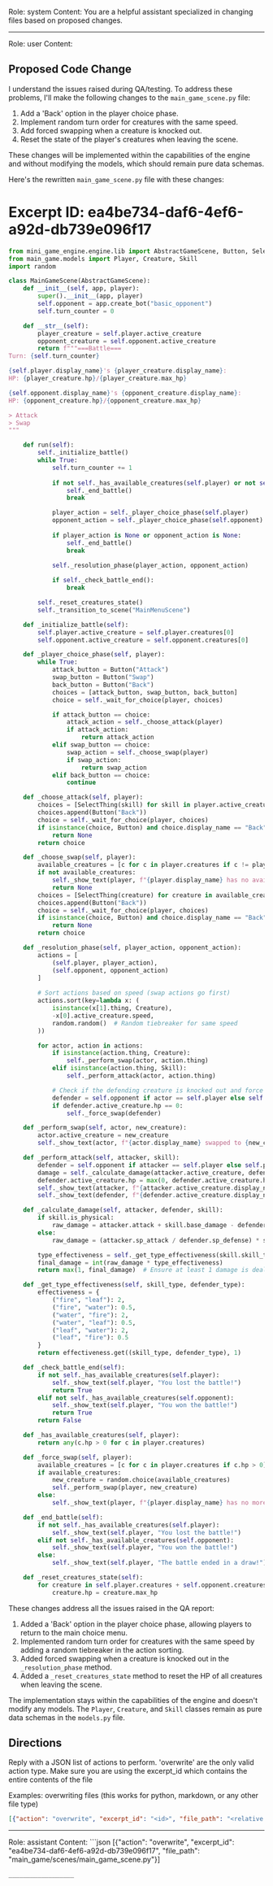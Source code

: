 Role: system
Content: You are a helpful assistant specialized in changing files based on proposed changes.
__________________
Role: user
Content: 
## Proposed Code Change
I understand the issues raised during QA/testing. To address these problems, I'll make the following changes to the `main_game_scene.py` file:

1. Add a 'Back' option in the player choice phase.
2. Implement random turn order for creatures with the same speed.
3. Add forced swapping when a creature is knocked out.
4. Reset the state of the player's creatures when leaving the scene.

These changes will be implemented within the capabilities of the engine and without modifying the models, which should remain pure data schemas.

Here's the rewritten `main_game_scene.py` file with these changes:

# Excerpt ID: ea4be734-daf6-4ef6-a92d-db739e096f17
```python main_game/scenes/main_game_scene.py
from mini_game_engine.engine.lib import AbstractGameScene, Button, SelectThing
from main_game.models import Player, Creature, Skill
import random

class MainGameScene(AbstractGameScene):
    def __init__(self, app, player):
        super().__init__(app, player)
        self.opponent = app.create_bot("basic_opponent")
        self.turn_counter = 0

    def __str__(self):
        player_creature = self.player.active_creature
        opponent_creature = self.opponent.active_creature
        return f"""===Battle===
Turn: {self.turn_counter}

{self.player.display_name}'s {player_creature.display_name}:
HP: {player_creature.hp}/{player_creature.max_hp}

{self.opponent.display_name}'s {opponent_creature.display_name}:
HP: {opponent_creature.hp}/{opponent_creature.max_hp}

> Attack
> Swap
"""

    def run(self):
        self._initialize_battle()
        while True:
            self.turn_counter += 1
            
            if not self._has_available_creatures(self.player) or not self._has_available_creatures(self.opponent):
                self._end_battle()
                break

            player_action = self._player_choice_phase(self.player)
            opponent_action = self._player_choice_phase(self.opponent)
            
            if player_action is None or opponent_action is None:
                self._end_battle()
                break

            self._resolution_phase(player_action, opponent_action)
            
            if self._check_battle_end():
                break

        self._reset_creatures_state()
        self._transition_to_scene("MainMenuScene")

    def _initialize_battle(self):
        self.player.active_creature = self.player.creatures[0]
        self.opponent.active_creature = self.opponent.creatures[0]

    def _player_choice_phase(self, player):
        while True:
            attack_button = Button("Attack")
            swap_button = Button("Swap")
            back_button = Button("Back")
            choices = [attack_button, swap_button, back_button]
            choice = self._wait_for_choice(player, choices)

            if attack_button == choice:
                attack_action = self._choose_attack(player)
                if attack_action:
                    return attack_action
            elif swap_button == choice:
                swap_action = self._choose_swap(player)
                if swap_action:
                    return swap_action
            elif back_button == choice:
                continue

    def _choose_attack(self, player):
        choices = [SelectThing(skill) for skill in player.active_creature.skills]
        choices.append(Button("Back"))
        choice = self._wait_for_choice(player, choices)
        if isinstance(choice, Button) and choice.display_name == "Back":
            return None
        return choice

    def _choose_swap(self, player):
        available_creatures = [c for c in player.creatures if c != player.active_creature and c.hp > 0]
        if not available_creatures:
            self._show_text(player, f"{player.display_name} has no available creatures to swap!")
            return None
        choices = [SelectThing(creature) for creature in available_creatures]
        choices.append(Button("Back"))
        choice = self._wait_for_choice(player, choices)
        if isinstance(choice, Button) and choice.display_name == "Back":
            return None
        return choice

    def _resolution_phase(self, player_action, opponent_action):
        actions = [
            (self.player, player_action),
            (self.opponent, opponent_action)
        ]
        
        # Sort actions based on speed (swap actions go first)
        actions.sort(key=lambda x: (
            isinstance(x[1].thing, Creature),
            -x[0].active_creature.speed,
            random.random()  # Random tiebreaker for same speed
        ))

        for actor, action in actions:
            if isinstance(action.thing, Creature):
                self._perform_swap(actor, action.thing)
            elif isinstance(action.thing, Skill):
                self._perform_attack(actor, action.thing)

            # Check if the defending creature is knocked out and force a swap if necessary
            defender = self.opponent if actor == self.player else self.player
            if defender.active_creature.hp == 0:
                self._force_swap(defender)

    def _perform_swap(self, actor, new_creature):
        actor.active_creature = new_creature
        self._show_text(actor, f"{actor.display_name} swapped to {new_creature.display_name}!")

    def _perform_attack(self, attacker, skill):
        defender = self.opponent if attacker == self.player else self.player
        damage = self._calculate_damage(attacker.active_creature, defender.active_creature, skill)
        defender.active_creature.hp = max(0, defender.active_creature.hp - damage)
        self._show_text(attacker, f"{attacker.active_creature.display_name} used {skill.display_name}!")
        self._show_text(defender, f"{defender.active_creature.display_name} took {damage} damage!")

    def _calculate_damage(self, attacker, defender, skill):
        if skill.is_physical:
            raw_damage = attacker.attack + skill.base_damage - defender.defense
        else:
            raw_damage = (attacker.sp_attack / defender.sp_defense) * skill.base_damage

        type_effectiveness = self._get_type_effectiveness(skill.skill_type, defender.creature_type)
        final_damage = int(raw_damage * type_effectiveness)
        return max(1, final_damage)  # Ensure at least 1 damage is dealt

    def _get_type_effectiveness(self, skill_type, defender_type):
        effectiveness = {
            ("fire", "leaf"): 2,
            ("fire", "water"): 0.5,
            ("water", "fire"): 2,
            ("water", "leaf"): 0.5,
            ("leaf", "water"): 2,
            ("leaf", "fire"): 0.5
        }
        return effectiveness.get((skill_type, defender_type), 1)

    def _check_battle_end(self):
        if not self._has_available_creatures(self.player):
            self._show_text(self.player, "You lost the battle!")
            return True
        elif not self._has_available_creatures(self.opponent):
            self._show_text(self.player, "You won the battle!")
            return True
        return False

    def _has_available_creatures(self, player):
        return any(c.hp > 0 for c in player.creatures)

    def _force_swap(self, player):
        available_creatures = [c for c in player.creatures if c.hp > 0]
        if available_creatures:
            new_creature = random.choice(available_creatures)
            self._perform_swap(player, new_creature)
        else:
            self._show_text(player, f"{player.display_name} has no more available creatures!")

    def _end_battle(self):
        if not self._has_available_creatures(self.player):
            self._show_text(self.player, "You lost the battle!")
        elif not self._has_available_creatures(self.opponent):
            self._show_text(self.player, "You won the battle!")
        else:
            self._show_text(self.player, "The battle ended in a draw!")

    def _reset_creatures_state(self):
        for creature in self.player.creatures + self.opponent.creatures:
            creature.hp = creature.max_hp
```

These changes address all the issues raised in the QA report:

1. Added a 'Back' option in the player choice phase, allowing players to return to the main choice menu.
2. Implemented random turn order for creatures with the same speed by adding a random tiebreaker in the action sorting.
3. Added forced swapping when a creature is knocked out in the `_resolution_phase` method.
4. Added a `_reset_creatures_state` method to reset the HP of all creatures when leaving the scene.

The implementation stays within the capabilities of the engine and doesn't modify any models. The `Player`, `Creature`, and `Skill` classes remain as pure data schemas in the `models.py` file.

## Directions
Reply with a JSON list of actions to perform. 'overwrite' are the only valid action type. 
Make sure you are using the excerpt_id which contains the entire contents of the file

Examples:
overwriting files (this works for python, markdown, or any other file type)
```json output_example1
[{"action": "overwrite", "excerpt_id": "<id>", "file_path": "<relative file path>"}]
```

__________________
Role: assistant
Content: ```json
[{"action": "overwrite", "excerpt_id": "ea4be734-daf6-4ef6-a92d-db739e096f17", "file_path": "main_game/scenes/main_game_scene.py"}]
```
__________________
